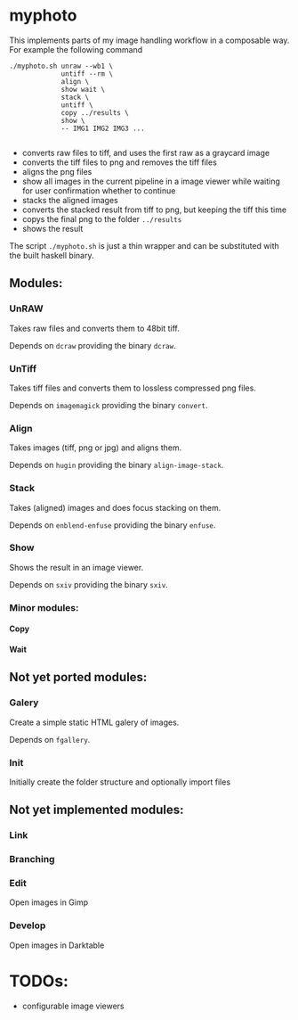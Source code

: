 # myphoto

This implements parts of my image handling workflow in a composable way. For example the following command
```
./myphoto.sh unraw --wb1 \
             untiff --rm \
             align \
             show wait \
             stack \
             untiff \
             copy ../results \
             show \
             -- IMG1 IMG2 IMG3 ...
             
```
- converts raw files to tiff, and uses the first raw as a graycard image
- converts the tiff files to png and removes the tiff files
- aligns the png files
- show all images in the current pipeline in a image viewer while waiting for user confirmation whether to continue
- stacks the aligned images
- converts the stacked result from tiff to png, but keeping the tiff this time
- copys the final png to the folder `../results`
- shows the result

The script `./myphoto.sh` is just a thin wrapper and can be substituted with the built haskell binary.

## Modules:
### UnRAW
Takes raw files and converts them to 48bit tiff.

Depends on `dcraw` providing the binary `dcraw`.
### UnTiff
Takes tiff files and converts them to lossless compressed png files.

Depends on `imagemagick` providing the binary `convert`.
### Align
Takes images (tiff, png or jpg) and aligns them.

Depends on `hugin` providing the binary `align-image-stack`.
### Stack
Takes (aligned) images and does focus stacking on them.

Depends on `enblend-enfuse` providing the binary `enfuse`.
### Show
Shows the result in an image viewer.

Depends on `sxiv` providing the binary `sxiv`.
### Minor modules:
#### Copy
#### Wait

## Not yet ported modules:
### Galery
Create a simple static HTML galery of images.

Depends on `fgallery`.
### Init
Initially create the folder structure and optionally import files

## Not yet implemented modules:
### Link
### Branching
### Edit
Open images in Gimp
### Develop
Open images in Darktable

# TODOs:
- configurable image viewers
